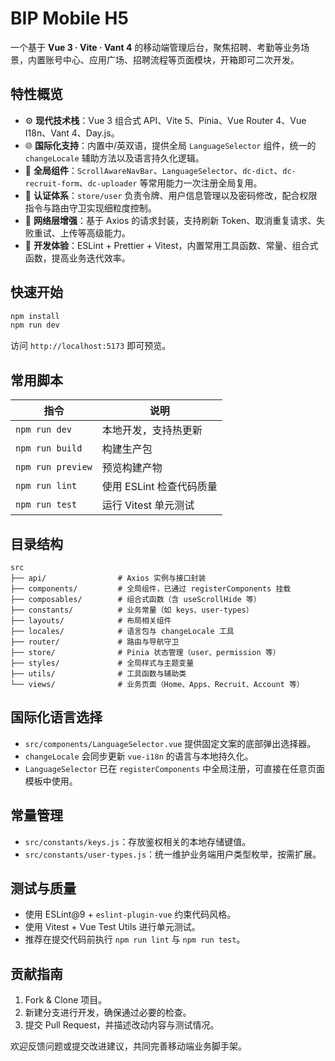 # BIP Mobile H5

一个基于 **Vue 3 · Vite · Vant 4** 的移动端管理后台，聚焦招聘、考勤等业务场景，内置账号中心、应用广场、招聘流程等页面模块，开箱即可二次开发。

## 特性概览
- ⚙️ **现代技术栈**：Vue 3 组合式 API、Vite 5、Pinia、Vue Router 4、Vue I18n、Vant 4、Day.js。
- 🌐 **国际化支持**：内置中/英双语，提供全局 `LanguageSelector` 组件，统一的 `changeLocale` 辅助方法以及语言持久化逻辑。
- 🧭 **全局组件**：`ScrollAwareNavBar`、`LanguageSelector`、`dc-dict`、`dc-recruit-form`、`dc-uploader` 等常用能力一次注册全局复用。
- 🔐 **认证体系**：`store/user` 负责令牌、用户信息管理以及密码修改，配合权限指令与路由守卫实现细粒度控制。
- 📡 **网络层增强**：基于 Axios 的请求封装，支持刷新 Token、取消重复请求、失败重试、上传等高级能力。
- 🧰 **开发体验**：ESLint + Prettier + Vitest，内置常用工具函数、常量、组合式函数，提高业务迭代效率。

## 快速开始
```bash
npm install
npm run dev
```
访问 `http://localhost:5173` 即可预览。

## 常用脚本
| 指令 | 说明 |
| --- | --- |
| `npm run dev` | 本地开发，支持热更新 |
| `npm run build` | 构建生产包 |
| `npm run preview` | 预览构建产物 |
| `npm run lint` | 使用 ESLint 检查代码质量 |
| `npm run test` | 运行 Vitest 单元测试 |

## 目录结构
```
src
├── api/                # Axios 实例与接口封装
├── components/         # 全局组件，已通过 registerComponents 挂载
├── composables/        # 组合式函数（含 useScrollHide 等）
├── constants/          # 业务常量（如 keys、user-types）
├── layouts/            # 布局相关组件
├── locales/            # 语言包与 changeLocale 工具
├── router/             # 路由与导航守卫
├── store/              # Pinia 状态管理（user、permission 等）
├── styles/             # 全局样式与主题变量
├── utils/              # 工具函数与辅助类
└── views/              # 业务页面（Home、Apps、Recruit、Account 等）
```

## 国际化语言选择
- `src/components/LanguageSelector.vue` 提供固定文案的底部弹出选择器。
- `changeLocale` 会同步更新 `vue-i18n` 的语言与本地持久化。
- `LanguageSelector` 已在 `registerComponents` 中全局注册，可直接在任意页面模板中使用。

## 常量管理
- `src/constants/keys.js`：存放鉴权相关的本地存储键值。
- `src/constants/user-types.js`：统一维护业务端用户类型枚举，按需扩展。

## 测试与质量
- 使用 ESLint@9 + `eslint-plugin-vue` 约束代码风格。
- 使用 Vitest + Vue Test Utils 进行单元测试。
- 推荐在提交代码前执行 `npm run lint` 与 `npm run test`。

## 贡献指南
1. Fork & Clone 项目。
2. 新建分支进行开发，确保通过必要的检查。
3. 提交 Pull Request，并描述改动内容与测试情况。

欢迎反馈问题或提交改进建议，共同完善移动端业务脚手架。
